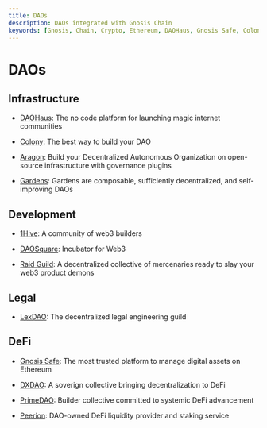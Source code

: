 ```yaml
---
title: DAOs
description: DAOs integrated with Gnosis Chain
keywords: [Gnosis, Chain, Crypto, Ethereum, DAOHaus, Gnosis Safe, Colony, LexDAO, Raid Guild, DAOSquare, Aragon, PrimeDAO, DXDAO, Peerion, Bright DAO, Gardens] 
---
```


# DAOs

## Infrastructure

* [DAOHaus](https://daohaus.club/): The no code platform for launching magic internet communities

* [Colony](https://colony.io): The best way to build your DAO

* [Aragon](https://andao.aragon.org/): Build your Decentralized Autonomous Organization on open-source infrastructure with governance plugins

* [Gardens](https://t.co/cyzuXlywAd): Gardens are composable, sufficiently decentralized, and self-improving DAOs

## Development

* [1Hive](https://1hive.org): A community of web3 builders

* [DAOSquare](https://daosquare.io/): Incubator for Web3

* [Raid Guild](https://www.raidguild.org/): A decentralized collective of mercenaries ready to slay your web3 product demons

## Legal

* [LexDAO](https://www.lexdao.coop/): The decentralized legal engineering guild

## DeFi

* [Gnosis Safe](https://gnosis-safe.io/): The most trusted platform to manage digital assets on Ethereum

* [DXDAO](https://dxdao.eth.limo/): A soverign collective bringing decentralization to DeFi

* [PrimeDAO](https://www.prime.xyz/): Builder collective committed to systemic DeFi advancement

* [Peerion](https://t.co/OgxRAV6CHB): DAO-owned DeFi liquidity provider and staking service